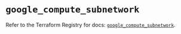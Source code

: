 # `google_compute_subnetwork`

Refer to the Terraform Registry for docs: [`google_compute_subnetwork`](https://registry.terraform.io/providers/hashicorp/google/6.50.0/docs/resources/compute_subnetwork).
